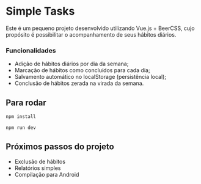 # Simple Tasks

Este é um pequeno projeto desenvolvido utilizando Vue.js + BeerCSS, cujo propósito é possibilitar o acompanhamento
de seus hábitos diários.

### Funcionalidades

-   Adição de hábitos diários por dia da semana;
-   Marcação de hábitos como concluídos para cada dia;
-   Salvamento automático no localStorage (persistência local);
-   Conclusão de hábitos zerada na virada da semana.

## Para rodar

```sh
npm install
```

```sh
npm run dev
```

## Próximos passos do projeto

-   Exclusão de hábitos
-   Relatórios simples
-   Compilação para Android
